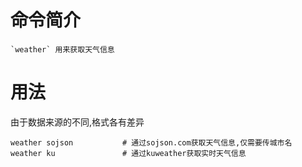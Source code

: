 # 命令简介 

    `weather` 用来获取天气信息

用法
=======

由于数据来源的不同,格式各有差异


```
weather sojson           # 通过sojson.com获取天气信息,仅需要传城市名
weather ku               # 通过kuweather获取实时天气信息
```